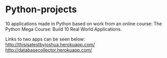 # Python-projects

10 applications made in Python based on work from an online course: The Python Mega Course: Build 10 Real World Applications.

Links to two apps can be seen below:
http://thisisatestbyjoshua.herokuapp.com/
http://databasecollector.herokuapp.com/

